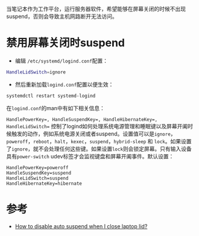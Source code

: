当笔记本作为工作平台，运行服务器软件，希望能够在屏幕关闭的时候不出现suspend，否则会导致主机网路断开无法访问。

# 禁用屏幕关闭时suspend

* 编辑 `/etc/systemd/logind.conf`配置：

```bash
HandleLidSwitch=ignore
```

* 然后重新加载`logind.conf`配置以便生效：

```bash
systemdctl restart systemd-logind
```

在`logind.conf`的man中有如下相关信息：

`HandlePowerKey=, HandleSuspendKey=, HandleHibernateKey=, HandleLidSwitch=` 控制了logind如何处理系统电源管理和睡眠键以及屏幕开阖时候触发的动作，例如系统电源关闭或者suspend。设置值可以是`ignore`，`poweroff`，`reboot`，`halt`，`kexec`，`suspend`，`hybrid-sleep` 和 `lock`。如果设置了`ignore`，就不会处理任何这些键。如果设置`lock`则会锁定屏幕。只有输入设备具有`power-switch` udev标签才会监视键盘和屏幕开阖事件。默认设置：

```
HandlePowerKey=poweroff
HandleSuspendKey=suspend
HandleLidSwitch=suspend
HandleHibernateKey=hibernate
```

# 参考

* [How to disable auto suspend when I close laptop lid?](https://unix.stackexchange.com/questions/52643/how-to-disable-auto-suspend-when-i-close-laptop-lid)